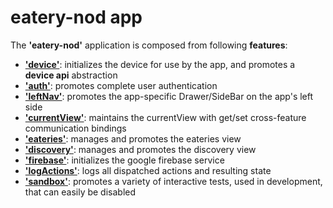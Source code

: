 # eatery-nod app

The **'eatery-nod'** application is composed from following **features**:
 - [**'device'**](device/README.md):           initializes the device for use by the app, and promotes a **device api** abstraction
 - [**'auth'**](auth/README.md):               promotes complete user authentication
 - [**'leftNav'**](leftNav/README.md):         promotes the app-specific Drawer/SideBar on the app's left side
 - [**'currentView'**](currentView/README.md): maintains the currentView with get/set cross-feature communication bindings
 - [**'eateries'**](eateries/README.md):       manages and promotes the eateries view
 - [**'discovery'**](discovery/README.md):     manages and promotes the discovery view
 - [**'firebase'**](firebase/README.md):       initializes the google firebase service
 - [**'logActions'**](logActions/README.md):   logs all dispatched actions and resulting state
 - [**'sandbox'**](sandbox/README.md):         promotes a variety of interactive tests, used in development, that can easily be disabled
